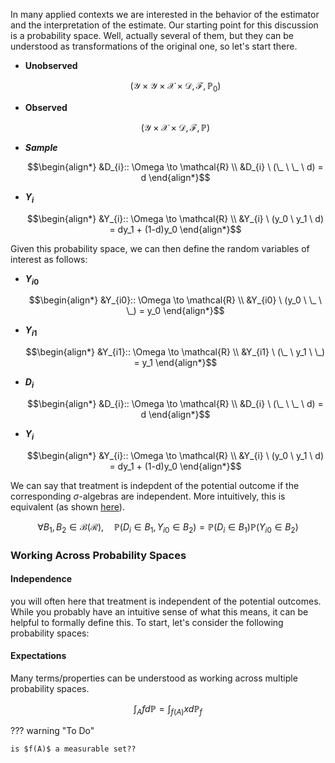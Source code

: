 In many applied contexts we are interested in the behavior of the estimator and the interpretation of the estimate. Our starting point for this discussion is a probability space. Well, actually several of them, but they can be understood as transformations of the original one, so let's start there. 

<div class="grid cards" markdown>

-   __Unobserved__


    $$\Big( \mathcal{Y} \times \mathcal{Y} \times \mathcal{X} \times \mathcal{D}, \mathcal{F}, \mathbb{P}_0\Big)$$

-   __Observed__


    $$\Big( \mathcal{Y} \times  \mathcal{X} \times \mathcal{D}, \mathcal{F} , \mathbb{P}\Big)$$

-   __$Sample$__

    $$\begin{align*}
    &D_{i}:: \Omega \to \mathcal{R} \\ 
    &D_{i} \ (\_ \ \_ \ d) =  d
    \end{align*}$$

-   __$Y_i$__


    $$\begin{align*}
    &Y_{i}:: \Omega \to \mathcal{R} \\ 
    &Y_{i} \ (y_0 \ y_1 \ d) =  dy_1 + (1-d)y_0
    \end{align*}$$

</div>
<!-- <figure markdown>
  ![Image title](./../../figs/probs.png){ width="500" }  
</figure> -->

Given this probability space, we can then define the random variables of interest as follows: 

<div class="grid cards" markdown>

-   __$Y_{i0}$__


    $$\begin{align*}
    &Y_{i0}:: \Omega \to \mathcal{R} \\ 
    &Y_{i0} \ (y_0 \ \_ \ \_) =  y_0 
    \end{align*}$$

-   __$Y_{i1}$__


    $$\begin{align*}
    &Y_{i1}:: \Omega \to \mathcal{R} \\ 
    &Y_{i1} \ (\_ \ y_1 \ \_) =  y_1
    \end{align*}$$

-   __$D_i$__

    $$\begin{align*}
    &D_{i}:: \Omega \to \mathcal{R} \\ 
    &D_{i} \ (\_ \ \_ \ d) =  d
    \end{align*}$$

-   __$Y_i$__


    $$\begin{align*}
    &Y_{i}:: \Omega \to \mathcal{R} \\ 
    &Y_{i} \ (y_0 \ y_1 \ d) =  dy_1 + (1-d)y_0
    \end{align*}$$

</div>

We can say that treatment is indepdent of the potential outcome if the corresponding $\sigma$-algebras are independent. More intuitively, this is equivalent (as shown [here](https://youtu.be/gHcAbLam5h0?list=PLbMVogVj5nJQqGHrpAloTec_lOKsG-foc&t=526)).

$$\forall B_1,B_2 \in \mathcal{B}(\mathcal{R}), \quad \mathbb{P}(D_i \in B_1, Y_{i0} \in B_2) = \mathbb{P}(D_i \in B_1)\mathbb{P}(Y_{i0} \in B_2)$$

### **Working Across Probability Spaces**

#### **Independence**
you will often here that treatment is independent of the potential outcomes. While you probably have an intuitive sense of what this means, it can be helpful to formally define this. To start, let's consider the following probability spaces: 


#### **Expectations**

Many terms/properties can be understood as working across multiple probability spaces.

$$\int _A fd\mathbb{P} = \int_{f(A)} x d\mathbb{P}_f$$

??? warning "To Do"

    is $f(A)$ a measurable set??